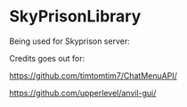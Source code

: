 # SkyPrisonLibrary
Being used for Skyprison server: 

Credits goes out for:

https://github.com/timtomtim7/ChatMenuAPI/

https://github.com/upperlevel/anvil-gui/
